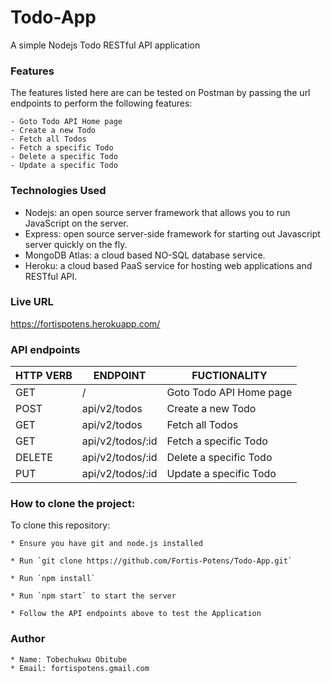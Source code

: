 # Todo-App
A simple Nodejs Todo RESTful API application

### Features

The features listed here are can be tested on Postman by passing the url endpoints to perform the following features:

```
- Goto Todo API Home page
- Create a new Todo 
- Fetch all Todos  
- Fetch a specific Todo 
- Delete a specific Todo
- Update a specific Todo
```

### Technologies Used
* Nodejs: an open source server framework that allows you to run JavaScript on the server.
* Express: open source server-side framework for starting out Javascript server quickly on the fly.
* MongoDB Atlas: a cloud based NO-SQL database service.
* Heroku: a cloud based PaaS service for hosting web applications and RESTful API.

### Live URL
https://fortispotens.herokuapp.com/

### API endpoints

| HTTP VERB | ENDPOINT              | FUCTIONALITY                |
| --------- | ----------------------| ----------------------------|
| GET       | /                     | Goto Todo API Home page     |
| POST      | api/v2/todos          | Create a new Todo           |
| GET       | api/v2/todos          | Fetch all Todos             |
| GET       | api/v2/todos/:id      | Fetch a specific Todo       |
| DELETE    | api/v2/todos/:id      | Delete a specific Todo      |
| PUT       | api/v2/todos/:id      | Update a specific Todo      |


### How to clone the project:

To clone this repository:
```
* Ensure you have git and node.js installed

* Run `git clone https://github.com/Fortis-Potens/Todo-App.git`

* Run `npm install`

* Run `npm start` to start the server

* Follow the API endpoints above to test the Application
```

### Author
```
* Name: Tobechukwu Obitube
* Email: fortispotens.gmail.com
```
